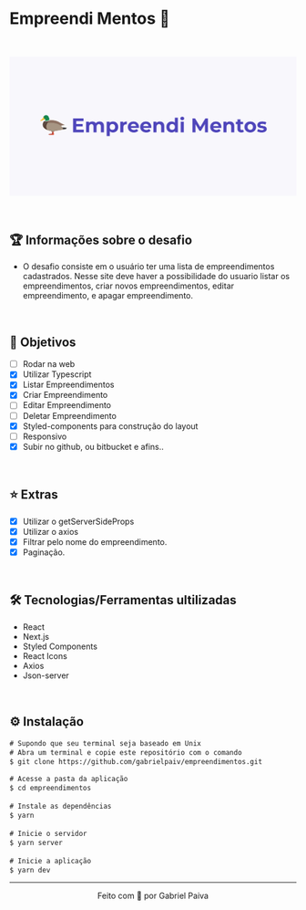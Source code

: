 # Empreendi Mentos 🍬

&nbsp;

<img src="https://raw.githubusercontent.com/gabrielpaiv/gabrielpaiv/ee1ae49980d3f2567670d359b21cbe19d775ce92/.github/images/Projects/Empreendimentos.svg" alt="Empreendi Mentos"/>

&nbsp;

## 🏆 Informações sobre o desafio

- O desafio consiste em o usuário ter uma lista de empreendimentos cadastrados. Nesse site deve haver a possibilidade do usuario listar os empreendimentos, criar novos empreendimentos, editar empreendimento, e apagar empreendimento.

&nbsp;

## 🏁 Objetivos

- [ ] Rodar na web
- [x] Utilizar Typescript
- [x] Listar Empreendimentos
- [x] Criar Empreendimento
- [ ] Editar Empreendimento
- [ ] Deletar Empreendimento
- [x] Styled-components para construção do layout
- [ ] Responsivo
- [x] Subir no github, ou bitbucket e afins..

&nbsp;

## ⭐ Extras

- [x] Utilizar o getServerSideProps
- [x] Utilizar o axios
- [x] Filtrar pelo nome do empreendimento.
- [x] Paginação.

&nbsp;

## 🛠️ Tecnologias/Ferramentas ultilizadas

- React
- Next.js
- Styled Components
- React Icons
- Axios
- Json-server

&nbsp;

## ⚙️ Instalação

```
# Supondo que seu terminal seja baseado em Unix
# Abra um terminal e copie este repositório com o comando
$ git clone https://github.com/gabrielpaiv/empreendimentos.git
```

```
# Acesse a pasta da aplicação
$ cd empreendimentos

# Instale as dependências
$ yarn

# Inicie o servidor
$ yarn server

# Inicie a aplicação
$ yarn dev
```

---

<p align="center">Feito com 🦆 por Gabriel Paiva</p>
